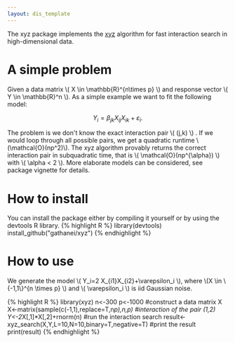 ```yaml
---
layout: dis_template
---
```


The xyz package implements the [xyz](https://arxiv.org/abs/1610.05108) algorithm for fast interaction search in high-dimensional data.

# A simple problem

Given a data matrix \\( X \in \mathbb{R}^{n\times p} \\) and response vector \\( Y \in \mathbb{R}^n \\). As a simple example we want to fit the following model:

$$Y_i = \beta_{jk} X_{ij}X_{ik}+\varepsilon_i.$$

The problem is we don't know the exact interaction pair \\( (j,k) \\) . If we would loop through all possible pairs, we get a quadratic runtime \\(\mathcal{O}(np^2)\\). The xyz algorithm provably returns the correct interaction pair in subquadratic time, that is \\( \mathcal{O}(np^{\alpha}) \\) with \\( \alpha < 2 \\). More elaborate models can be considered, see package vignette for details.

# How to install

You can install the package either by compiling it yourself or by using the devtools R library.
{% highlight R %}
library(devtools)
install_github("gathanei/xyz")
{% endhighlight %}

# How to use

We generate the model \\( Y_i=2 X_{i1}X_{i2}+\varepsilon_i \\), where \\(X \in \\{-1,1\\}^{n \times p} \\) and \\( \varepsilon_i \\) is iid Gaussian noise.

{% highlight R %}
library(xyz)
n<-300
p<-1000
#construct a data matrix X
X<-matrix(sample(c(-1,1),replace=T,n*p),n,p)
#interaction of the pair (1,2)
Y<-2*X[,1]*X[,2]+rnorm(n)
#run the interaction search
result<-xyz_search(X,Y,L=10,N=10,binary=T,negative=T)
#print the result
print(result)
{% endhighlight %}

